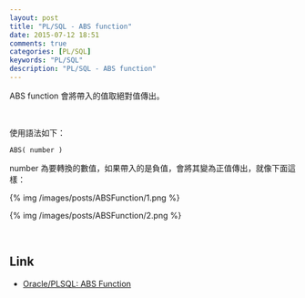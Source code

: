```yaml
---
layout: post
title: "PL/SQL - ABS function"
date: 2015-07-12 18:51
comments: true
categories: [PL/SQL]
keywords: "PL/SQL"
description: "PL/SQL - ABS function"
---
```


ABS function 會將帶入的值取絕對值傳出。  

<!-- More -->

<br/>


使用語法如下：

    ABS( number )


number 為要轉換的數值，如果帶入的是負值，會將其變為正值傳出，就像下面這樣：  

{% img /images/posts/ABSFunction/1.png %}

{% img /images/posts/ABSFunction/2.png %}

<br/>

Link
----
* [Oracle/PLSQL: ABS Function](http://www.techonthenet.com/oracle/functions/abs.php)
